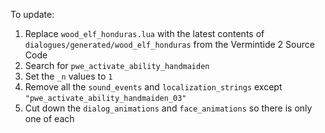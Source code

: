 To update:

1. Replace `wood_elf_honduras.lua` with the latest contents of `dialogues/generated/wood_elf_honduras` from the Vermintide 2 Source Code
2. Search for `pwe_activate_ability_handmaiden`
3. Set the `_n` values to `1`
4. Remove all the `sound_events` and `localization_strings` except `"pwe_activate_ability_handmaiden_03"`
5. Cut down the `dialog_animations` and `face_animations` so there is only one of each
